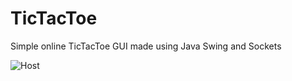# TicTacToe
Simple online TicTacToe GUI made using Java Swing and Sockets

![Host](https://i.imgur.com/Lc2OCm0.png)
